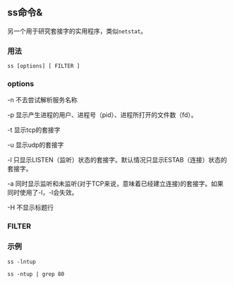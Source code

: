 ## ss命令&

另一个用于研究套接字的实用程序，类似`netstat`。

### 用法
```
ss [options] [ FILTER ]
```

### options

-n  不去尝试解析服务名称

-p  显示产生进程的用户、进程号（pid）、进程所打开的文件数（fd）。

-t  显示tcp的套接字

-u  显示udp的套接字

-l  只显示LISTEN（监听）状态的套接字。默认情况只显示ESTAB（连接）状态的套接字。

-a  同时显示监听和未监听(对于TCP来说，意味着已经建立连接)的套接字。如果同时使用了-l，-l会失效。

-H  不显示标题行

### FILTER

### 示例
```shell
ss -lntup

ss -ntup | grep 80
```

